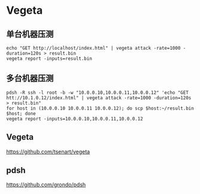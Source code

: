 # Vegeta

## 单台机器压测

```
echo "GET http://localhost/index.html" | vegeta attack -rate=1000 -duration=120s > result.bin
vegeta report -inputs=result.bin
```

## 多台机器压测

```
pdsh -R ssh -l root -b -w "10.0.0.10,10.0.0.11,10.0.0.12" 'echo "GET htt://10.1.0.12/index.html" | vegeta attack -rate=1000 -duration=120s > result.bin"
for host in (10.0.0.10 10.0.0.11 10.0.0.12); do scp $host:~/result.bin $host; done
vegeta report -inputs=10.0.0.10,10.0.0.11,10.0.0.12
```

## Vegeta

https://github.com/tsenart/vegeta

## pdsh

https://github.com/grondo/pdsh
